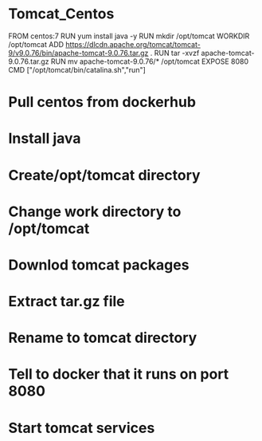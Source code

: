 # Tomcat_Centos

FROM centos:7
RUN yum install java -y
RUN mkdir /opt/tomcat
WORKDIR /opt/tomcat
ADD https://dlcdn.apache.org/tomcat/tomcat-9/v9.0.76/bin/apache-tomcat-9.0.76.tar.gz .
RUN tar -xvzf apache-tomcat-9.0.76.tar.gz
RUN mv apache-tomcat-9.0.76/*  /opt/tomcat
EXPOSE 8080
CMD ["/opt/tomcat/bin/catalina.sh","run"]


# Pull centos from dockerhub
# Install java
# Create/opt/tomcat directory
# Change work directory to /opt/tomcat
# Downlod tomcat packages
# Extract tar.gz file
# Rename to tomcat directory
# Tell to docker that it runs on port 8080
# Start tomcat services
